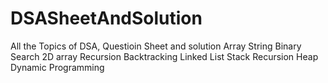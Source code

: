 # DSASheetAndSolution
All the Topics of DSA, Questioin Sheet and solution
Array
String 
Binary Search
2D array
Recursion
Backtracking 
Linked List
Stack
Recursion 
Heap
Dynamic Programming 
